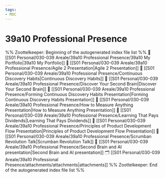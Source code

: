 ```yaml
---
tags: 
- MOC
---
```

# 39a10 Professional Presence



%% Zoottelkeeper: Beginning of the autogenerated index file list  %%
📄 [[S01 Personal/030-039 Areale/39a10 Professional Presence/39a10 My Portfolio|39a10 My Portfolio]]
📄 [[S01 Personal/030-039 Areale/39a10 Professional Presence/Agile 2 Presentation|Agile 2 Presentation]]
📄 [[S01 Personal/030-039 Areale/39a10 Professional Presence/Continuous Discovery Habits|Continuous Discovery Habits]]
📄 [[S01 Personal/030-039 Areale/39a10 Professional Presence/Discover Your Second Brain|Discover Your Second Brain]]
📄 [[S01 Personal/030-039 Areale/39a10 Professional Presence/Forming Continuous Discovery Habits Presentation|Forming Continuous Discovery Habits Presentation]]
📄 [[S01 Personal/030-039 Areale/39a10 Professional Presence/How to Measure Anything Presentation|How to Measure Anything Presentation]]
📄 [[S01 Personal/030-039 Areale/39a10 Professional Presence/Learning That Pays Dividends|Learning That Pays Dividends]]
📄 [[S01 Personal/030-039 Areale/39a10 Professional Presence/Principles of Product Development Flow Presentation|Principles of Product Development Flow Presentation]]
📄 [[S01 Personal/030-039 Areale/39a10 Professional Presence/Scrumban Revolution Talk|Scrumban Revolution Talk]]
📄 [[S01 Personal/030-039 Areale/39a10 Professional Presence/Second Brain and AI presentation|Second Brain and AI presentation]]
🗂️ [[S01 Personal/030-039 Areale/39a10 Professional Presence/attachments/attachments|attachments]]
%% Zoottelkeeper: End of the autogenerated index file list  %%

